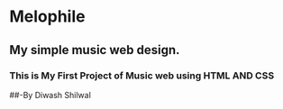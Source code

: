 # Melophile
## My simple music web design.
### This is My First Project of Music web using HTML AND CSS

##-By Diwash Shilwal



